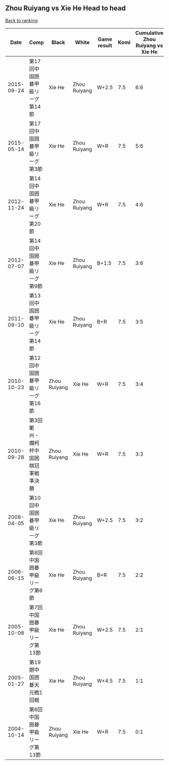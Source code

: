 ## Zhou Ruiyang vs Xie He Head to head

[Back to ranking](../../index.md)




| **Date** | **Comp** | **Black** | **White** | **Game result** | **Komi** | **Cumulative Zhou Ruiyang vs Xie He** | **Zhou Ruiyang streak** | **Xie He streak** | 
| --- | --- | --- | --- | --- | --- | --- | --- | --- |
| 2015-09-24 | 第17回中国囲碁甲級リーグ第14節 | Xie He | Zhou Ruiyang | W+2.5 | 7.5 | 6:6 | 3 | 0 | 
| 2015-05-14 | 第17回中国囲碁甲級リーグ第3節 | Xie He | Zhou Ruiyang | W+R | 7.5 | 5:6 | 2 | 0 | 
| 2012-11-24 | 第14回中国囲碁甲級リーグ第20節 | Xie He | Zhou Ruiyang | W+R | 7.5 | 4:6 | 1 | 0 | 
| 2012-07-07 | 第14回中国囲碁甲級リーグ第9節 | Xie He | Zhou Ruiyang | B+1.5 | 7.5 | 3:6 | 0 | 4 | 
| 2011-09-10 | 第13回中国囲碁甲級リーグ第14節 | Xie He | Zhou Ruiyang | B+R | 7.5 | 3:5 | 0 | 3 | 
| 2010-10-23 | 第12回中国囲碁甲級リーグ第16節 | Zhou Ruiyang | Xie He | W+R | 7.5 | 3:4 | 0 | 2 | 
| 2010-09-28 | 第3回衢州・爛柯杯中国囲棋冠軍戦準決勝 | Zhou Ruiyang | Xie He | W+R | 7.5 | 3:3 | 0 | 1 | 
| 2008-04-05 | 第10回中国囲碁甲級リーグ第3節 | Xie He | Zhou Ruiyang | W+2.5 | 7.5 | 3:2 | 1 | 0 | 
| 2006-06-15 | 第8回中国囲碁甲級リーグ第6節 | Xie He | Zhou Ruiyang | B+R | 7.5 | 2:2 | 0 | 1 | 
| 2005-10-08 | 第7回中国囲碁甲級リーグ第13節 | Xie He | Zhou Ruiyang | W+2.5 | 7.5 | 2:1 | 2 | 0 | 
| 2005-01-27 | 第19期中国囲碁天元戦1回戦 | Xie He | Zhou Ruiyang | W+4.5 | 7.5 | 1:1 | 1 | 0 | 
| 2004-10-14 | 第6回中国囲碁甲級リーグ第13節 | Zhou Ruiyang | Xie He | W+R | 7.5 | 0:1 | 0 | 1 |




